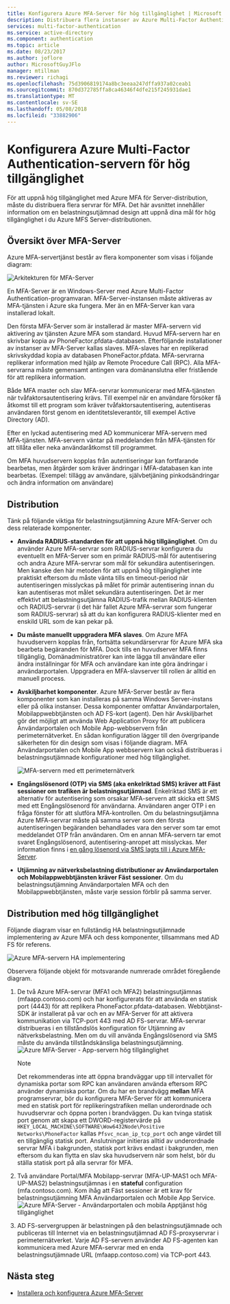 ```yaml
---
title: Konfigurera Azure MFA-Server för hög tillgänglighet | Microsoft Docs
description: Distribuera flera instanser av Azure Multi-Factor Authentication-Server i konfigurationer som ger hög tillgänglighet.
services: multi-factor-authentication
ms.service: active-directory
ms.component: authentication
ms.topic: article
ms.date: 08/23/2017
ms.author: joflore
author: MicrosoftGuyJFlo
manager: mtillman
ms.reviewer: richagi
ms.openlocfilehash: 75d3906819174a8bc3eeaa247dffa937a02ceab1
ms.sourcegitcommit: 870d372785ffa8ca46346f4dfe215f245931dae1
ms.translationtype: MT
ms.contentlocale: sv-SE
ms.lasthandoff: 05/08/2018
ms.locfileid: "33882906"
---
```

# <a name="configure-azure-multi-factor-authentication-server-for-high-availability"></a>Konfigurera Azure Multi-Factor Authentication-servern för hög tillgänglighet

För att uppnå hög tillgänglighet med Azure MFA för Server-distribution, måste du distribuera flera servrar för MFA. Det här avsnittet innehåller information om en belastningsutjämnad design att uppnå dina mål för hög tillgänglighet i du Azure MFS Server-distributionen.

## <a name="mfa-server-overview"></a>Översikt över MFA-Server

Azure MFA-servertjänst består av flera komponenter som visas i följande diagram:

 ![Arkitekturen för MFA-Server](./media/howto-mfaserver-deploy-ha/mfa-ha-architecture.png)

En MFA-Server är en Windows-Server med Azure Multi-Factor Authentication-programvaran. MFA-Server-instansen måste aktiveras av MFA-tjänsten i Azure ska fungera. Mer än en MFA-Server kan vara installerad lokalt.

Den första MFA-Server som är installerad är master MFA-servern vid aktivering av tjänsten Azure MFA som standard. Huvud MFA-servern har en skrivbar kopia av PhoneFactor.pfdata-databasen. Efterföljande installationer av instanser av MFA-Server kallas slaves. MFA-slaves har en replikerad skrivskyddad kopia av databasen PhoneFactor.pfdata. MFA-servrarna replikerar information med hjälp av Remote Procedure Call (RPC). Alla MFA-servrarna måste gemensamt antingen vara domänanslutna eller fristående för att replikera information.

Både MFA master och slav MFA-servrar kommunicerar med MFA-tjänsten när tvåfaktorsautentisering krävs. Till exempel när en användare försöker få åtkomst till ett program som kräver tvåfaktorsautentisering, autentiseras användaren först genom en identitetsleverantör, till exempel Active Directory (AD).

Efter en lyckad autentisering med AD kommunicerar MFA-servern med MFA-tjänsten. MFA-servern väntar på meddelanden från MFA-tjänsten för att tillåta eller neka användaråtkomst till programmet.

Om MFA huvudservern kopplas från autentiseringar kan fortfarande bearbetas, men åtgärder som kräver ändringar i MFA-databasen kan inte bearbetas. (Exempel: tillägg av användare, självbetjäning pinkodsändringar och ändra information om användare)

## <a name="deployment"></a>Distribution

Tänk på följande viktiga för belastningsutjämning Azure MFA-Server och dess relaterade komponenter.

* **Använda RADIUS-standarden för att uppnå hög tillgänglighet**. Om du använder Azure MFA-servrar som RADIUS-servrar konfigurera du eventuellt en MFA-Server som en primär RADIUS-mål för autentisering och andra Azure MFA-servrar som mål för sekundära autentiseringen. Men kanske den här metoden för att uppnå hög tillgänglighet inte praktiskt eftersom du måste vänta tills en timeout-period när autentiseringen misslyckas på målet för primär autentisering innan du kan autentiseras mot målet sekundära autentiseringen. Det är mer effektivt att belastningsutjämna RADIUS-trafik mellan RADIUS-klienten och RADIUS-servrar (i det här fallet Azure MFA-servrar som fungerar som RADIUS-servrar) så att du kan konfigurera RADIUS-klienter med en enskild URL som de kan pekar på.
* **Du måste manuellt uppgradera MFA slaves**. Om Azure MFA huvudservern kopplas från, fortsätta sekundärservrar för Azure MFA ska bearbeta begäranden för MFA. Dock tills en huvudserver MFA finns tillgänglig, Domänadministratörer kan inte lägga till användare eller ändra inställningar för MFA och användare kan inte göra ändringar i användarportalen. Uppgradera en MFA-slavserver till rollen är alltid en manuell process.
* **Avskiljbarhet komponenter**. Azure MFA-Server består av flera komponenter som kan installeras på samma Windows Server-instans eller på olika instanser. Dessa komponenter omfattar Användarportalen, Mobilappwebbtjänsten och AD FS-kort (agent). Den här Avskiljbarhet gör det möjligt att använda Web Application Proxy för att publicera Användarportalen och Mobile App-webbservern från perimeternätverket. En sådan konfiguration lägger till den övergripande säkerheten för din design som visas i följande diagram. MFA Användarportalen och Mobile App webbservern kan också distribueras i belastningsutjämnade konfigurationer med hög tillgänglighet.

   ![MFA-servern med ett perimeternätverk](./media/howto-mfaserver-deploy-ha/mfasecurity.png)

* **Engångslösenord (OTP) via SMS (aka enkelriktad SMS) kräver att Fäst sessioner om trafiken är belastningsutjämnad**. Enkelriktad SMS är ett alternativ för autentisering som orsakar MFA-servern att skicka ett SMS med ett Engångslösenord för användarna. Användaren anger OTP i en fråga fönster för att slutföra MFA-kontrollen. Om du belastningsutjämna Azure MFA-servrar måste på samma server som den första autentiseringen begäranden behandlades vara den server som tar emot meddelandet OTP från användaren. Om en annan MFA-servern tar emot svaret Engångslösenord, autentisering-anropet att misslyckas. Mer information finns i [en gång lösenord via SMS lagts till i Azure MFA-Server](https://blogs.technet.microsoft.com/enterprisemobility/2015/03/02/one-time-password-over-sms-added-to-azure-mfa-server).
* **Utjämning av nätverksbelastning distributioner av Användarportalen och Mobilappwebbtjänsten kräver Fäst sessioner**. Om du belastningsutjämning Användarportalen MFA och den Mobilappwebbtjänsten, måste varje session förblir på samma server.

## <a name="high-availability-deployment"></a>Distribution med hög tillgänglighet

Följande diagram visar en fullständig HA belastningsutjämnade implementering av Azure MFA och dess komponenter, tillsammans med AD FS för referens.

 ![Azure MFA-servern HA implementering](./media/howto-mfaserver-deploy-ha/mfa-ha-deployment.png)

Observera följande objekt för motsvarande numrerade området föregående diagram.

1. De två Azure MFA-servrar (MFA1 och MFA2) belastningsutjämnas (mfaapp.contoso.com) och har konfigurerats för att använda en statisk port (4443) för att replikera PhoneFactor.pfdata-databasen. Webbtjänst-SDK är installerat på var och en av MFA-Server för att aktivera kommunikation via TCP-port 443 med AD FS-servrar. MFA-servrar distribueras i en tillståndslös konfiguration för Utjämning av nätverksbelastning. Men om du vill använda Engångslösenord via SMS måste du använda tillståndskänsliga belastningsutjämning.
   ![Azure MFA-Server - App-servern hög tillgänglighet](./media/howto-mfaserver-deploy-ha/mfaapp.png)

   > [!NOTE]
   > Det rekommenderas inte att öppna brandväggar upp till intervallet för dynamiska portar som RPC kan användaren använda eftersom RPC använder dynamiska portar. Om du har en brandvägg **mellan** MFA programservrar, bör du konfigurera MFA-Server för att kommunicera med en statisk port för replikeringstrafiken mellan underordnade och huvudservrar och öppna porten i brandväggen. Du kan tvinga statisk port genom att skapa ett DWORD-registervärde på ```HKEY_LOCAL_MACHINE\SOFTWARE\Wow6432Node\Positive Networks\PhoneFactor``` kallas ```Pfsvc_ncan_ip_tcp_port``` och ange värdet till en tillgänglig statisk port. Anslutningar initieras alltid av underordnade servrar MFA i bakgrunden, statisk port krävs endast i bakgrunden, men eftersom du kan flytta en slav ska huvudservern när som helst, bör du ställa statisk port på alla servrar för MFA.

2. Två användare Portal/MFA Mobilapp-servrar (MFA-UP-MAS1 och MFA-UP-MAS2) belastningsutjämnas i en **stateful** configuration (mfa.contoso.com). Kom ihåg att Fäst sessioner är ett krav för belastningsutjämning MFA Användarportalen och Mobile App Service.
   ![Azure MFA-Server - Användarportalen och mobila Apptjänst hög tillgänglighet](./media/howto-mfaserver-deploy-ha/mfaportal.png)
3. AD FS-servergruppen är belastningen på den belastningsutjämnade och publiceras till Internet via en belastningsutjämnad AD FS-proxyservrar i perimeternätverket. Varje AD FS-servern använder AD FS-agenten kan kommunicera med Azure MFA-servrar med en enda belastningsutjämnade URL (mfaapp.contoso.com) via TCP-port 443.

## <a name="next-steps"></a>Nästa steg

* [Installera och konfigurera Azure MFA-Server](howto-mfaserver-deploy.md)
